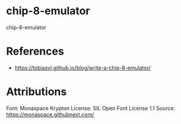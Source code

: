 # chip-8-emulator 
chip-8-emulator 

# References
* https://tobiasvl.github.io/blog/write-a-chip-8-emulator/

# Attributions
Font: Monaspace Krypton
License: SIL Open Font License 1.1
Source: https://monaspace.githubnext.com/